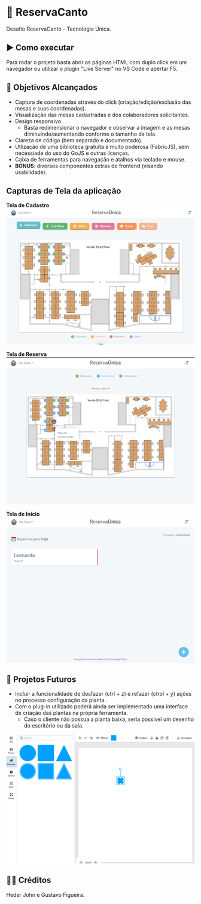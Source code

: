 # 📅 ReservaCanto

Desafio ReservaCanto - Tecnologia Única.

## ▶️ Como executar
Para rodar o projeto basta abrir as páginas HTML com duplo click em um navegador ou utilizar o plugin "Live Server" no VS Code e apertar F5.

## 🧾 Objetivos Alcançados

- Captura de coordenadas através do click (criação/edição/exclusão das mesas e suas coordenadas).
- Visualização das mesas cadastradas e dos colaboradores solicitantes.
- Design responsivo
  - Basta redimensionar o navegador e observar a imagem e as mesas diminuindo/aumentando conforme o tamanho da tela.
- Clareza de código (bem separado e documentado).
- Utlização de uma biblioteca gratuita e muito poderosa (FabricJS), sem necessiade do uso do GoJS e outras licenças.
- Caixa de ferramentas para navegação e atalhos via teclado e mouse.
- **BÔNUS**: diversos componentes extras de frontend (visando usabilidade).

## Capturas de Tela da aplicação

**Tela de Cadastro**
![Tela de Cadastro](https://github.com/Hedersi1/reservaunica/blob/271f278d0ecc577e35bd30d730b0adb380cf11c7/assets/extra/cadastro.png?raw=true)

**Tela de Reserva**
![Tela de Reserva](https://github.com/Hedersi1/reservaunica/blob/271f278d0ecc577e35bd30d730b0adb380cf11c7/assets/extra/reserva.png?raw=true)

**Tela de Início**
![Inicio](https://github.com/Hedersi1/reservaunica/blob/271f278d0ecc577e35bd30d730b0adb380cf11c7/assets/extra/index.png?raw=true)

## 🚀 Projetos Futuros
- Incluir a funcionalidade de desfazer (ctrl + z) e refazer (ctrol + y) ações no processo configuração da planta.
- Com o plug-in utilizado poderá ainda ser implementado uma interface de criação das plantas na própria ferramenta.
  - Caso o cliente não possua a planta baixa, seria possível um desenho do escritório ou da sala.

![alt Desenhar a planta](https://github.com/Hedersi1/reservaunica/blob/96ee636899b631cb3e1972424f5eda6ba8003aa9/assets/extra/criar_planta.png?raw=true)

## 👨‍💻 Créditos

Heder John e Gustavo Figueira.